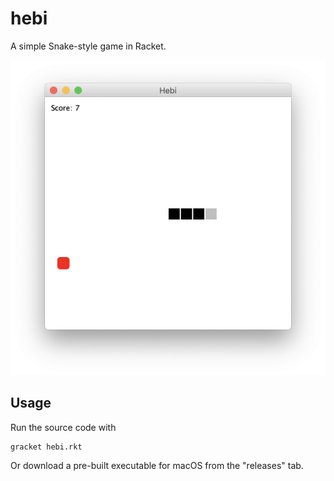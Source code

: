 # hebi

A simple Snake-style game in Racket.

![screenshot](/media/screenshot.png)

## Usage

Run the source code with

    gracket hebi.rkt

Or download a pre-built executable for macOS from the "releases" tab.
